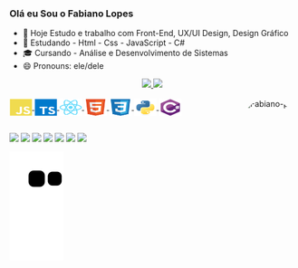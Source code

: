 ### Olá eu Sou o Fabiano Lopes
- 🔭 Hoje Estudo e trabalho com Front-End, UX/UI Design, Design Gráfico
- 🌱 Estudando -  Html - Css - JavaScript - C#
- 🎓 Cursando - Análise e Desenvolvimento de Sistemas 
- 😄 Pronouns: ele/dele

<div align="center">
  <a href="https://github.com/FabianoLp">
  <img height="180em" src="https://github-readme-stats.vercel.app/api?username=FabianoLp&show_icons=true&theme=github_dark&include_all_commits=true&count_private=true"/>
  <img height="180em" src="https://github-readme-stats.vercel.app/api/top-langs/?username=FabianoLp&layout=compact&langs_count=7&theme=github_dark"/>
</div>
 <div style="display: inline_block"><br>
  <img align="center" alt="Fabiano-Js" height="30" width="40" src="https://raw.githubusercontent.com/devicons/devicon/master/icons/javascript/javascript-plain.svg">
  <img align="center" alt="Fabiano-Ts" height="30" width="40" src="https://raw.githubusercontent.com/devicons/devicon/master/icons/typescript/typescript-plain.svg">
  <img align="center" alt="Fabiano-React" height="30" width="40" src="https://raw.githubusercontent.com/devicons/devicon/master/icons/react/react-original.svg">
  <img align="center" alt="Fabiano-HTML" height="30" width="40" src="https://raw.githubusercontent.com/devicons/devicon/master/icons/html5/html5-original.svg">
  <img align="center" alt="Fabiano-CSS" height="30" width="40" src="https://raw.githubusercontent.com/devicons/devicon/master/icons/css3/css3-original.svg">
  <img align="center" alt="Fabiano-Python" height="30" width="40" src="https://raw.githubusercontent.com/devicons/devicon/master/icons/python/python-original.svg">
  <img align="center" alt="Fabiano-Csharp" height="30" width="40" src="https://raw.githubusercontent.com/devicons/devicon/master/icons/csharp/csharp-original.svg">
  <img align="right" alt="Fabiano-pic" height="150" style="border-radius:50px;" src="https://cdn.discordapp.com/attachments/740235706118569984/946319346576289822/samagami_samiikarana.gif">
   
</div>
  
  ##
 
<div> 
  <a href="https://www.facebook.com/FabianoSilvaPerfil/" target="_blank"><img src="https://img.shields.io/badge/Facebook-1877F2?style=for-the-badge&logo=facebook&logoColor=white" target="_blank"></a>
  <a href="https://www.instagram.com/eufabianolopes/" target="_blank"><img src="https://img.shields.io/badge/-Instagram-%23E4405F?style=for-the-badge&logo=instagram&logoColor=white" target="_blank"></a>
 	<a href="https://www.twitch.tv/fabianosilver" target="_blank"><img src="https://img.shields.io/badge/Twitch-9146FF?style=for-the-badge&logo=twitch&logoColor=white" target="_blank"></a>
 <a href="https://discord.com/channels/fabianols7329#3314" target="_blank"><img src="https://img.shields.io/badge/Discord-7289DA?style=for-the-badge&logo=discord&logoColor=white" target="_blank"></a> 
  <a href = "mailto:fabianomontaro@gmail.com"><img src="https://img.shields.io/badge/-Gmail-%23333?style=for-the-badge&logo=gmail&logoColor=white" target="_blank"></a>
  <a href="https://www.linkedin.com/in/fabianolopessilva/" target="_blank"><img src="https://img.shields.io/badge/-LinkedIn-%230077B5?style=for-the-badge&logo=linkedin&logoColor=white" target="_blank"></a> 
  <a href="https://www.instagram.com/fdesigneroficial/" target="_blank"><img src="https://img.shields.io/badge/dev.to-0A0A0A?style=for-the-badge&logo=dev.to&logoColor=white"target="_blank"></a> 

 
  ![Snake animation](https://github.com/FabianoLp/FabianoLp/blob/output/github-contribution-grid-snake.svg)
 
</div>
